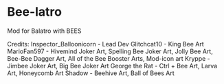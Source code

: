 # Bee-latro
Mod for Balatro with BEES







Credits:
Inspector_Balloonicorn - Lead Dev
Glitchcat10 - King Bee Art
MarioFan597 - Hivemind Joker Art, Spelling Bee Joker Art, Jolly Bee Art, Bee-Bee Dagger Art, All of the Bee Booster Arts, Mod-icon art
Kryppe - Jimbee Joker Art, Big Bee Joker Art
George the Rat - Ctrl + Bee Art, Larva Art, Honeycomb Art
Shadow - Beehive Art, Ball of Bees Art

